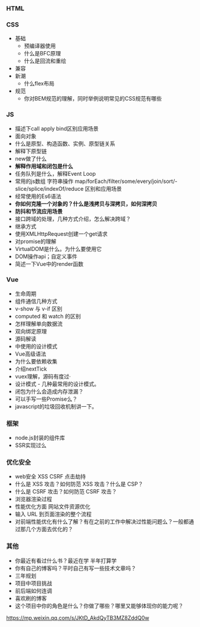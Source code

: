### HTML
### CSS
  - 基础
    - 预编译器使用
    - 什么是BFC原理
    - 什么是回流和重绘
  - 兼容
  - 新潮
    - 什么flex布局
  - 规范
    - 你对BEM规范的理解，同时举例说明常见的CSS规范有哪些

### JS
  - 描述下call apply bind区别应用场景
  - 面向对象
  - 什么是原型、构造函数、实例、原型链关系
  - 解释下原型链
  - new做了什么
  - **解释作用域和闭包是什么**
  - 任务队列是什么，解释Event Loop
  - 常用的js数组 字符串操作 map/forEach/filter/some/every/join/sort/- slice/splice/indexOf/reduce 区别和应用场景
  - 经常使用的Es6语法
  - **你如何克隆一个对象的？什么是浅拷贝与深拷贝，如何深拷贝**
  - **防抖和节流应用场景**
  - 接口跨域的处理，几种方式介绍，怎么解决跨域？
  - 继承方式
  - 使用XMLHttpRequest创建一个get请求
  - 对promise的理解
  - VirtualDOM是什么。为什么要使用它
  - DOM操作api；自定义事件
  - 简述一下Vue中的render函数


### Vue
  - 生命周期
  - 组件通信几种方式
  - v-show 与 v-if 区别
  - computed 和 watch 的区别
  - 怎样理解单向数据流
  - 双向绑定原理
  - 源码解读
  - 中使用的设计模式
  - Vue高级语法
  - 为什么要依赖收集
  - 介绍nextTick
  - vuex理解，源码有度过·
  - 设计模式 - 几种最常用的设计模式。
  - 闭包为什么会造成内存泄漏？
  - 可以手写一些Promise么？
  - javascript的垃圾回收机制讲一下。

### 框架
  - node.js封装的组件库 
  - SSR实现过么

### 优化安全
  - web安全 XSS CSRF 点击劫持
  - 什么是 XSS 攻击？如何防范 XSS 攻击？什么是 CSP？
  - 什么是 CSRF 攻击？如何防范 CSRF 攻击？
  - 浏览器渲染过程
  - 性能优化方面  网站文件资源优化
  - 输入 URL 到页面渲染的整个流程
  - 对前端性能优化有什么了解？有在之前的工作中解决过性能问题么？一般都通过那几个方面去优化的？


### 其他
  - 你最近有看过什么书？最近在学 半年打算学
  - 你有自己的博客吗？平时自己有写一些技术文章吗？
  - 三年规划
  - 项目中项目挑战
  - 前后端如何连调
  - 喜欢刷的博客
  - 这个项目中你的角色是什么？你做了哪些？哪里又能够体现你的能力呢？


https://mp.weixin.qq.com/s/JKtD_AkdQyTB3MZ8ZddQ0w